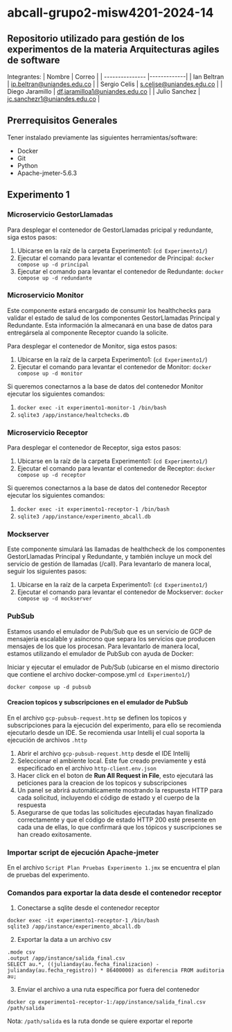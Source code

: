 # abcall-grupo2-misw4201-2024-14
## Repositorio utilizado para gestión de los experimentos de la materia Arquitecturas agiles de software

Integrantes:
| Nombre          | Correo |
| --------------- |-------------|
| Ian Beltran     | ip.beltran@uniandes.edu.co |
| Sergio Celis    | s.celise@uniandes.edu.co |
| Diego Jaramillo | df.jaramilloa1@uniandes.edu.co |
| Julio Sanchez   | jc.sanchezr1@uniandes.edu.co |

## Prerrequisitos Generales
Tener instalado previamente las siguientes herramientas/software:

- Docker
- Git
- Python
- Apache-jmeter-5.6.3

## Experimento 1

### Microservicio GestorLlamadas

Para desplegar el contenedor de GestorLlamadas pricipal y redundante, siga estos pasos:

1. Ubicarse en la raíz de la carpeta Experimento1: (`cd Experimento1/`)
2. Ejecutar el comando para levantar el contenedor de Principal: `docker compose up -d principal`
3. Ejecutar el comando para levantar el contenedor de Redundante: `docker compose up -d redundante`

### Microservicio Monitor

Este componente estará encargado de consumir los healthchecks para validar el estado de salud de los componentes GestorLlamadas Principal y Redundante. Esta información la almecanará en una base de datos para entregársela al componente Receptor cuando la solicite.

Para desplegar el contenedor de Monitor, siga estos pasos:

1. Ubicarse en la raíz de la carpeta Experimento1: (`cd Experimento1/`)
2. Ejecutar el comando para levantar el contenedor de Monitor: `docker compose up -d monitor`

Si queremos conectarnos a la base de datos del contenedor Monitor ejecutar los siguientes comandos:
1. `docker exec -it experimento1-monitor-1 /bin/bash`
2. `sqlite3 /app/instance/healtchecks.db`


### Microservicio Receptor

Para desplegar el contenedor de Receptor, siga estos pasos:

1. Ubicarse en la raíz de la carpeta Experimento1: (`cd Experimento1/`)
2. Ejecutar el comando para levantar el contenedor de Receptor: `docker compose up -d receptor`

Si queremos conectarnos a la base de datos del contenedor Receptor ejecutar los siguientes comandos:
1. `docker exec -it experimento1-receptor-1 /bin/bash`
2. `sqlite3 /app/instance/experimento_abcall.db`

### Mockserver
Este componente simulará las llamadas de healthcheck de los componentes GestorLlamadas Principal y Redundante, y también incluye un mock del servicio de gestión de llamadas (/call).
Para levantarlo de manera local, seguir los siguientes pasos:

1. Ubicarse en la raíz de la carpeta Experimento1: (`cd Experimento1/`)
2. Ejecutar el comando para levantar el contenedor de Mockserver: `docker compose up -d mockserver`

### PubSub
Estamos usando el emulador de Pub/Sub que es un servicio de GCP de mensajería escalable y asíncrono que separa los servicios que producen mensajes de los que los procesan.
Para levantarlo de manera local, estamos utilizando el emulador de PubSub con ayuda de Docker:

Iniciar y ejecutar el emulador de Pub/Sub (ubicarse en el mismo directorio que contiene el archivo docker-compose.yml `cd Experimento1/`)

`docker compose up -d pubsub`

#### Creacion topicos y subscripciones en el emulador de PubSub

En el archivo `gcp-pubsub-request.http` se definen los topicos y subscripciones para la ejecución del experimento, para ello se recomienda ejecutarlo desde un IDE.
Se recomienda usar Intellij el cual soporta la ejecución de archivos `.http`

1. Abrir el archivo `gcp-pubsub-request.http` desde el IDE Intellij
2. Seleccionar el ambiente local. Este fue creado previamente y está especificado en el archivo `http-client.env.json`
3. Hacer click en el boton de **Run All Request in File**, esto ejecutará las peticiones para la creacion de los topicos y subscripciones
4. Un panel se abrirá automáticamente mostrando la respuesta HTTP para cada solicitud, incluyendo el código de estado y el cuerpo de la respuesta
5. Asegurarse de que todas las solicitudes ejecutadas hayan finalizado correctamente y que el código de estado HTTP 200 esté presente en cada una de ellas, lo que confirmará que los tópicos y suscripciones se han creado exitosamente.

### Importar script de ejecución Apache-jmeter

En el archivo `Script Plan Pruebas Experimento 1.jmx` se encuentra el plan de pruebas del experimento.

### Comandos para exportar la data desde el contenedor receptor

1. Conectarse a sqlite desde el contenedor receptor

```
docker exec -it experimento1-receptor-1 /bin/bash
sqlite3 /app/instance/experimento_abcall.db
```

2. Exportar la data a un archivo csv

```
.mode csv
.output /app/instance/salida_final.csv
SELECT au.*, ((julianday(au.fecha_finalizacion) - julianday(au.fecha_registro)) * 86400000) as diferencia FROM auditoria au;
```

3. Enviar el archivo a una ruta específica por fuera del contenedor
```
docker cp experimento1-receptor-1:/app/instance/salida_final.csv /path/salida
```
Nota: `/path/salida` es la ruta donde se quiere exportar el reporte
